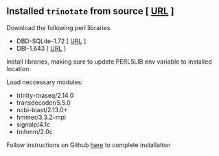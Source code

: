 ## Installed `trinotate` from source  [ [URL](https://github.com/Trinotate/Trinotate/releases) ]

Download the following perl libraries

- DBD-SQLite-1.72 [ [URL](https://metacpan.org/pod/DBD::SQLite) ]
- DBI-1.643 [ [URL](https://metacpan.org/dist/DBI) ]

Install libraries, making sure to update PERL5LIB env variable to installed location

Load neccessary modules:

- trinity-rnaseq/2.14.0
- transdecoder/5.5.0
- ncbi-blast/2.13.0+
- hmmer/3.3.2-mpi
- signalp/4.1c
- tmhmm/2.0c

Follow instructions on Github [here](https://github.com/Trinotate/Trinotate/wiki/Software-installation-and-data-required) to complete installation
